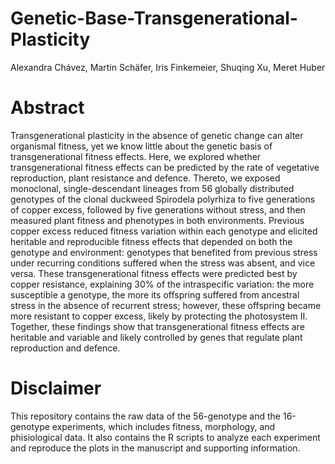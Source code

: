 # Genetic-Base-Transgenerational-Plasticity

Alexandra Chávez, Martin Schäfer, Iris Finkemeier, Shuqing Xu, Meret Huber

# Abstract
Transgenerational plasticity in the absence of genetic change can alter organismal fitness, yet we know little about the genetic basis of transgenerational fitness effects. Here, we explored whether transgenerational fitness effects can be predicted by the rate of vegetative reproduction, plant resistance and defence. Thereto, we exposed monoclonal, single-descendant lineages from 56 globally distributed genotypes of the clonal duckweed Spirodela polyrhiza to five generations of copper excess, followed by five generations without stress, and then measured plant fitness and phenotypes in both environments. Previous copper excess reduced fitness variation within each genotype and elicited heritable and reproducible fitness effects that depended on both the genotype and environment: genotypes that benefited from previous stress under recurring conditions suffered when the stress was absent, and vice versa. These transgenerational fitness effects were predicted best by copper resistance, explaining 30% of the intraspecific variation: the more susceptible a genotype, the more its offspring suffered from ancestral stress in the absence of recurrent stress; however, these offspring became more resistant to copper excess, likely by protecting the photosystem II. Together, these findings show that transgenerational fitness effects are heritable and variable and likely controlled by genes that regulate plant reproduction and defence.

# Disclaimer
This repository contains the raw data of the 56-genotype and the 16-genotype experiments, which includes fitness, morphology, and phisiological data. It also contains the R scripts to analyze each experiment and reproduce the plots in the manuscript and supporting information. 
